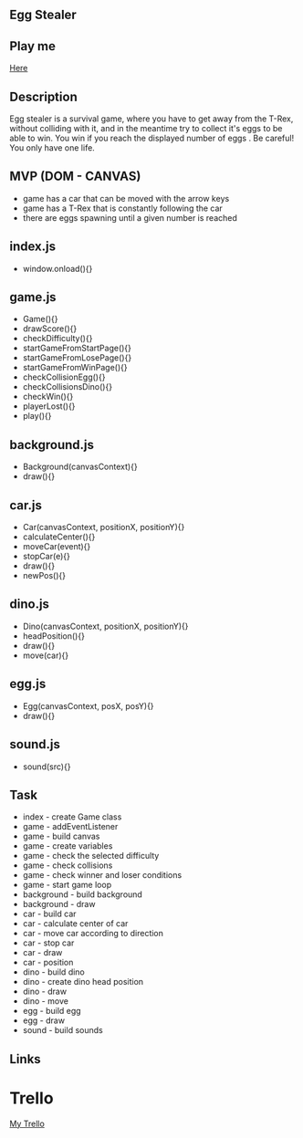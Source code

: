## Egg Stealer

## Play me

[Here](https://monikageiger.github.io/egg-stealer/)

## Description
Egg stealer is a survival game, where you have to get away from the T-Rex, without colliding with it, and in the meantime try to collect it's eggs to be able to win. You win if you reach the displayed number of eggs . Be careful! You only have one life. 


## MVP (DOM - CANVAS)

- game has a car that can be moved with the arrow keys
- game has a T-Rex that is constantly following the car
- there are eggs spawning until a given number is reached

## index.js

- window.onload(){}

## game.js

- Game(){}
- drawScore(){}
- checkDifficulty(){}
- startGameFromStartPage(){}
- startGameFromLosePage(){}
- startGameFromWinPage(){}
- checkCollisionEgg(){}
- checkCollisionsDino(){}
- checkWin(){}
- playerLost(){}
- play(){}

## background.js

- Background(canvasContext){}
- draw(){}

## car.js 

- Car(canvasContext, positionX, positionY){}
- calculateCenter(){}
- moveCar(event){}
- stopCar(e){}
- draw(){}
- newPos(){}

## dino.js

- Dino(canvasContext, positionX, positionY){}
- headPosition(){}
- draw(){}
- move(car){}

## egg.js

- Egg(canvasContext, posX, posY){}
- draw(){}

## sound.js

- sound(src){}


## Task


- index - create Game class
- game - addEventListener
- game - build canvas
- game - create variables
- game - check the selected difficulty
- game - check collisions
- game - check winner and loser conditions
- game - start game loop
- background - build background
- background - draw
- car - build car
- car - calculate center of car
- car - move car according to direction
- car - stop car
- car - draw
- car - position
- dino - build dino
- dino - create dino head position
- dino - draw
- dino - move
- egg - build egg
- egg - draw
- sound - build sounds


## Links

# Trello 

[My Trello](https://trello.com/b/JBgFlhTI/project-1)
